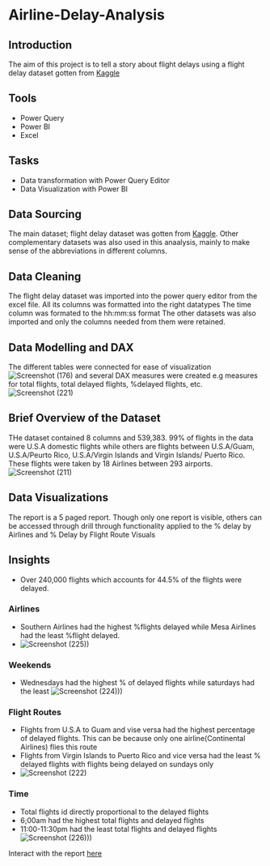 # Airline-Delay-Analysis
## Introduction
The aim of this project is to tell a story about flight delays using a flight delay dataset gotten from [Kaggle](https://www.kaggle.com/datasets/jimschacko/airlines-dataset-to-predict-a-delay) 
## Tools
 - Power Query
 - Power BI
 - Excel
## Tasks
- Data transformation with Power Query Editor
- Data Visualization with Power BI
## Data Sourcing
 The main dataset; flight delay dataset was gotten from [Kaggle](https://www.kaggle.com/datasets/jimschacko/airlines-dataset-to-predict-a-delay). 
 Other complementary datasets was also used in this anaalysis, mainly to make sense of the abbreviations in different columns.
 ## Data Cleaning 
 The flight delay dataset was imported into the power query editor from the excel file.
 All its columns was formatted into the right datatypes
 The time column was formated to the hh:mm:ss format
 The other datasets was also imported and only the columns needed from them were retained.
 ## Data Modelling and DAX
 The different tables were connected for ease of visualization
 ![Screenshot (176)](https://user-images.githubusercontent.com/107176991/180039797-fcc1a994-4119-4a3a-90d1-2d23703636dc.png)
   and several DAX measures were created e.g measures for total flights, total delayed flights, %delayed flights, etc.
   ![Screenshot (221)](https://user-images.githubusercontent.com/107176991/180040401-41b69141-b4d4-4333-a35e-d4ff2927e52f.png)
 ## Brief Overview of the Dataset
 THe dataset contained 8 columns and 539,383. 99% of flights in the data were U.S.A domestic flights while others are flights between U.S.A/Guam, U.S.A/Peurto Rico, U.S.A/Virgin Islands and Virgin Islands/ Puerto Rico. These flights were taken by 18 Airlines between 293 airports.
 ![Screenshot (211)](https://user-images.githubusercontent.com/107176991/180042274-eb22d086-d10c-44a9-b151-8e12d739d0d8.png)
 ## Data Visualizations
  The report is a 5 paged report. Though only one report is visible, others can be accessed through drill through functionality applied to the % delay by Airlines and % Delay by Flight Route Visuals
## Insights
- Over 240,000 flights which accounts for 44.5% of the flights were delayed.
### Airlines
- Southern Airlines had the highest %flights delayed while Mesa Airlines had the least %flight delayed.
- ![Screenshot (225))](https://user-images.githubusercontent.com/107176991/180051035-43870482-ac59-4025-aa94-376a696c1382.png)

### Weekends
- Wednesdays had the highest % of delayed flights while saturdays had the least
![Screenshot (224)))](https://user-images.githubusercontent.com/107176991/180051572-00def8be-971b-4e6e-993c-ae28926c889f.png)

### Flight Routes
- Flights from U.S.A to Guam and vise versa had the highest percentage of delayed flights. This can be because only one airline(Continental Airlines) flies this route
- Flights from Virgin Islands to Puerto Rico and vice versa had the least % delayed flights with flights being delayed on sundays only
- ![Screenshot (222)](https://user-images.githubusercontent.com/107176991/180045881-3fdd4bc9-cbaf-40b0-995b-41cc0e374684.png)
### Time
- Total  flights id directly proportional to the delayed flights
- 6;00am  had the highest total flights and delayed flights
- 11:00-11:30pm had the least total flights and delayed flights
![Screenshot (226)))](https://user-images.githubusercontent.com/107176991/180051972-0c52ad5d-a868-4a7b-8b55-dd57250bcabe.png)

Interact with the report [here](https://app.powerbi.com/view?r=eyJrIjoiMDMxMzNhN2EtNjhiMC00NTZkLWE4NGMtNGM4NGNlODcwOGExIiwidCI6IjNjOWJiNWVjLTU3NmItNDY2NS05N2Y0LTlmNDBmYzQ1YTRjMiJ9&pageName=ReportSectiona99a6715b29aa7ff6508)


      
 
